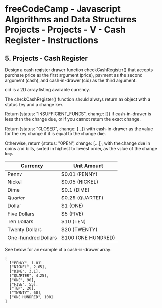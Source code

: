 # freeCodeCamp - Javascript Algorithms and Data Structures Projects - Projects - V - Cash Register - Instructions


## 5. Projects - Cash Register

Design a cash register drawer function checkCashRegister() that accepts purchase price as the first argument (price), payment as the second argument (cash), and cash-in-drawer (cid) as the third argument.

cid is a 2D array listing available currency.

The checkCashRegister() function should always return an object with a status key and a change key.

Return {status: "INSUFFICIENT_FUNDS", change: []} if cash-in-drawer is less than the change due, or if you cannot return the exact change.

Return {status: "CLOSED", change: [...]} with cash-in-drawer as the value for the key change if it is equal to the change due.

Otherwise, return {status: "OPEN", change: [...]}, with the change due in coins and bills, sorted in highest to lowest order, as the value of the change key.

| Currency 	 	 | Unit	Amount		 |
| ---------------------- | --------------------- |
| Penny		 	 | $0.01 (PENNY)	 |
| Nickel	 	 | $0.05 (NICKEL)	 |
| Dime		 	 | $0.1 (DIME)		 |
| Quarter	 	 | $0.25 (QUARTER)	 |
| Dollar	 	 | $1 (ONE)		 |
| Five Dollars	 	 | $5 (FIVE)		 |
| Ten Dollars	 	 | $10 (TEN)		 |
| Twenty Dollars	 | $20 (TWENTY)		 |
| One-hundred Dollars	 | $100 (ONE HUNDRED)	 |

See below for an example of a cash-in-drawer array:

```
[
  ["PENNY", 1.01],
  ["NICKEL", 2.05],
  ["DIME", 3.1],
  ["QUARTER", 4.25],
  ["ONE", 90],
  ["FIVE", 55],
  ["TEN", 20],
  ["TWENTY", 60],
  ["ONE HUNDRED", 100]
]
```

